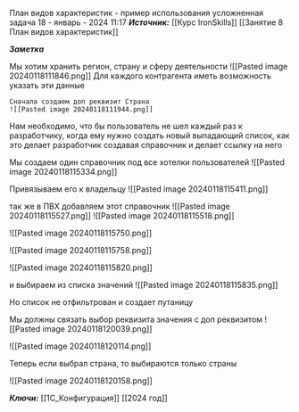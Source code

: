 
План видов характеристик - пример использования усложненная задача
 18 - январь - 2024  11:17 
***Источник:***  [[Курс IronSkills]] [[Занятие 8 План видов характеристик]]

***Заметка*** 

Мы хотим хранить регион, страну и сферу деятельности
![[Pasted image 20240118111846.png]]
Для каждого контрагента иметь возможность указать эти данные 

	Сначала создаем доп реквизит Страна
	![[Pasted image 20240118111944.png]]

Нам необходимо, что бы пользователь не шел каждый раз к разработчику, когда ему нужно создать новый выпадающий список, как это делает разработчик создавая справочник и делает ссылку на него

Мы создаем один справочник под все хотелки пользователей 
![[Pasted image 20240118115334.png]]

Привязываем его к владельцу
![[Pasted image 20240118115411.png]]

так же в ПВХ добавляем этот справочник
![[Pasted image 20240118115527.png]]
![[Pasted image 20240118115518.png]]

![[Pasted image 20240118115750.png]]

![[Pasted image 20240118115758.png]]

![[Pasted image 20240118115820.png]]

и выбираем из списка значений
![[Pasted image 20240118115835.png]]

Но список не отфильтрован и создает путаницу

Мы должны связать выбор реквизита значения с доп реквизитом
![[Pasted image 20240118120039.png]]

![[Pasted image 20240118120114.png]]

Теперь если выбрал страна, то выбираются только страны

![[Pasted image 20240118120158.png]]


***Ключи:*** [[1С_Конфигурация]] [[2024 год]]